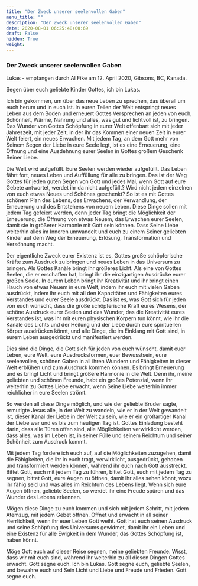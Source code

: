```yaml
---
title: "Der Zweck unserer seelenvollen Gaben"
menu_title: ""
description: "Der Zweck unserer seelenvollen Gaben"
date: 2020-08-01 06:25:48+00:69
draft: False
hidden: True
weight:
---
```

### Der Zweck unserer seelenvollen Gaben

Lukas - empfangen durch Al Fike am 12. April 2020, Gibsons, BC, Kanada.

Segen über euch geliebte Kinder Gottes, ich bin Lukas.

Ich bin gekommen, um über das neue Leben zu sprechen, das überall um euch herum und in euch ist. In euren Teilen der Welt entspringt neues Leben aus dem Boden und erneuert Gottes Versprechen an jeden von euch, Schönheit, Wärme, Nahrung und alles, was gut und lichtvoll ist, zu bringen. Das Wunder von Gottes Schöpfung in eurer Welt offenbart sich mit jeder Jahreszeit, mit jeder Zeit, in der ihr das Kommen einer neuen Zeit in eurer Welt feiert, ein neues Erwachen. Mit jedem Tag, an dem Gott mehr von Seinem Segen der Liebe in eure Seele legt, ist es eine Erneuerung, eine Öffnung und eine Ausdehnung eurer Seelen in Gottes großem Geschenk Seiner Liebe.

Die Welt wird aufgefüllt. Eure Seelen werden wieder aufgefüllt. Das Leben fährt fort, neues Leben und Auffüllung für alle zu bringen. Das ist der Weg Gottes für jeden guten Segen von Gott und jedes Mal, wenn Gott auf eure Gebete antwortet, werdet ihr da nicht aufgefüllt? Wird nicht jedem einzelnen von euch etwas Neues und Schönes geschenkt? So ist es mit Gottes schönem Plan des Lebens, des Erwachens, der Verwandlung, der Erneuerung und des Entstehens von neuem Leben. Diese Dinge sollen mit jedem Tag gefeiert werden, denn jeder Tag bringt die Möglichkeit der Erneuerung, die Öffnung von etwas Neuem, das Erwachen eurer Seelen, damit sie in größerer Harmonie mit Gott sein können. Dass Seine Liebe weiterhin alles im Inneren umwandelt und euch zu einem Seiner geliebten Kinder auf dem Weg der Erneuerung, Erlösung, Transformation und Versöhnung macht.

Der eigentliche Zweck eurer Existenz ist es, Gottes große schöpferische Kräfte zum Ausdruck zu bringen und neues Leben in das Universum zu bringen. Als Gottes Kanäle bringt ihr größeres Licht. Als eine von Gottes Seelen, die er erschaffen hat, bringt ihr die einzigartigen Ausdrücke eurer großen Seele. In eurem Leben bringt ihr Kreativität und ihr bringt einen Hauch von etwas Neuem in eure Welt, indem ihr euch mit vielen Gaben ausdrückt, indem ihr euch mit all den Kapazitäten und Fähigkeiten eures Verstandes und eurer Seele ausdrückt. Das ist es, was Gott sich für jeden von euch wünscht, dass die große schöpferische Kraft eures Wesens, der schöne Ausdruck eurer Seelen und das Wunder, das die Kreativität eures Verstandes ist, was ihr mit euren physischen Körpern tun könnt, wie ihr die Kanäle des Lichts und der Heilung und der Liebe durch eure spirituellen Körper ausdrücken könnt, und alle Dinge, die im Einklang mit Gott sind, in eurem Leben ausgedrückt und manifestiert werden.

Dies sind die Dinge, die Gott sich für jeden von euch wünscht, damit euer Leben, eure Welt, eure Ausdrucksformen, euer Bewusstsein, eure seelenvollen, schönen Gaben in all ihren Wundern und Fähigkeiten in dieser Welt erblühen und zum Ausdruck kommen können. Es bringt Erneuerung und es bringt Licht und bringt größere Harmonie in die Welt. Denn ihr, meine geliebten und schönen Freunde, habt ein großes Potenzial, wenn ihr weiterhin zu Gottes Liebe erwacht, wenn Seine Liebe weiterhin immer reichlicher in eure Seelen strömt.

So werden all diese Dinge möglich, und wie der geliebte Bruder sagte, ermutigte Jesus alle, in der Welt zu wandeln, wie er in der Welt gewandelt ist, dieser Kanal der Liebe in der Welt zu sein, wie er ein großartiger Kanal der Liebe war und es bis zum heutigen Tag ist. Gottes Einladung besteht darin, dass alle Türen offen sind, alle Möglichkeiten verwirklicht werden, dass alles, was im Leben ist, in seiner Fülle und seinem Reichtum und seiner Schönheit zum Ausdruck kommt.

Mit jedem Tag fordere ich euch auf, auf die Möglichkeiten zuzugehen, damit die Fähigkeiten, die ihr in euch tragt, verwirklicht, ausgedrückt, gehoben und transformiert werden können, während ihr euch nach Gott ausstreckt. Bittet Gott, euch mit jedem Tag zu führen, bittet Gott, euch mit jedem Tag zu segnen, bittet Gott, eure Augen zu öffnen, damit ihr alles sehen könnt, wozu ihr fähig seid und was alles im Reichtum des Lebens liegt. Wenn sich eure Augen öffnen, geliebte Seelen, so werdet ihr eine Freude spüren und das Wunder des Lebens erkennen.

Mögen diese Dinge zu euch kommen und sich mit jedem Schritt, mit jedem Atemzug, mit jedem Gebet öffnen. Öffnet und erwacht in all seiner Herrlichkeit, wenn ihr euer Leben Gott weiht. Gott hat euch seinen Ausdruck und seine Schöpfung des Universums gewidmet, damit ihr ein Leben und eine Existenz für alle Ewigkeit in dem Wunder, das Gottes Schöpfung ist, haben könnt.

Möge Gott euch auf dieser Reise segnen, meine geliebten Freunde. Wisst, dass wir mit euch sind, während ihr weiterhin zu all diesen Dingen Gottes erwacht. Gott segne euch. Ich bin Lukas. Gott segne euch, geliebte Seelen, und bewahre euch und Sein Licht und Liebe und Freude und Frieden. Gott segne euch.
